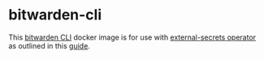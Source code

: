 # bitwarden-cli

This [bitwarden CLI](https://bitwarden.com/help/cli/) docker image is for use with [external-secrets operator](https://external-secrets.io/) as outlined in this [guide](https://external-secrets.io/latest/examples/bitwarden/).
